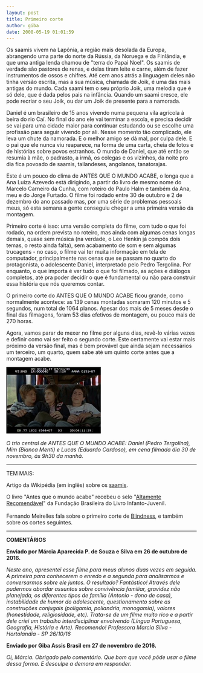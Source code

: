 ```yaml
---
layout: post
title: Primeiro corte
author: giba
date: 2008-05-19 01:01:59
---
```

Os saamis vivem na Lapônia, a região mais desolada da Europa, abrangendo uma parte do norte da Rússia, da Noruega e da Finlândia, e que uma antiga lenda chamou de "terra do Papai Noel". Os saamis de verdade são pastores de renas, e delas tiram leite e carne, além de fazer instrumentos de ossos e chifres. Até cem anos atrás a linguagem deles não tinha versão escrita, mas a sua música, chamada de Joik, é uma das mais antigas do mundo. Cada saami tem o seu próprio Joik, uma melodia que é só dele, que é dada pelos pais na infância. Quando um saami cresce, ele pode recriar o seu Joik, ou dar um Joik de presente para a namorada.

Daniel é um brasileiro de 15 anos vivendo numa pequena vila agrícola à beira do rio Caí. No final do ano ele vai terminar a escola, e precisa decidir se vai para uma cidade maior para continuar estudando ou se escolhe uma profissão para seguir vivendo por ali. Nesse momento tão complicado, ele leva um chute da namorada. E o melhor amigo se dá mal, por culpa dele. E o pai que ele nunca viu reaparece, na forma de uma carta, cheia de fotos e de histórias sobre povos estranhos. O mundo de Daniel, que até então se resumia à mãe, o padrasto, a irmã, os colegas e os vizinhos, da noite pro dia fica povoado de saamis, tailandeses, angolanos, tanatorajas.

Este é um pouco do clima de ANTES QUE O MUNDO ACABE, o longa que a Ana Luiza Azevedo está dirigindo, a partir do livro de mesmo nome do Marcelo Carneiro da Cunha, com roteiro do Paulo Halm e também da Ana, meu e do Jorge Furtado. O filme foi rodado entre 30 de outubro e 2 de dezembro do ano passado mas, por uma série de problemas pessoais meus, só esta semana a gente conseguiu chegar a uma primeira versão da montagem.

Primeiro corte é isso: uma versão completa do filme, com tudo o que foi rodado, na ordem prevista no roteiro, mas ainda com algumas cenas longas demais, quase sem música (na verdade, o Leo Henkin já compôs dois temas, o resto ainda falta), sem acabamento de som e sem algumas trucagens - no caso, o filme vai ter muita informação em tela de computador, principalmente nas cenas que se passam no quarto do protagonista, o adolescente Daniel, interpretado pelo Pedro Tergolina. Por enquanto, o que importa é ver tudo o que foi filmado, as ações e diálogos completos, até pra poder decidir o que é fundamental ou não para construir essa história que nós queremos contar.

O primeiro corte do ANTES QUE O MUNDO ACABE ficou grande, como normalmente acontece: as 139 cenas montadas somaram 120 minutos e 5 segundos, num total de 1064 planos. Apesar dos mais de 5 meses desde o final das filmagens, foram 53 dias efetivos de montagem, ou pouco mais de 270 horas.

Agora, vamos parar de mexer no filme por alguns dias, revê-lo várias vezes e definir como vai ser feito o segundo corte. Este certamente vai estar mais próximo da versão final, mas é bem provável que ainda sejam necessários um terceiro, um quarto, quem sabe até um quinto corte antes que a montagem acabe.

![](/uploads/antes.jpg)

*O trio central de ANTES QUE O MUNDO ACABE: Daniel (Pedro Tergolina), Mim (Bianca Menti) e Lucas (Eduardo Cardoso), em cena filmada dia 30 de novembro, às 9h30 da manhã.*

- - -

TEM MAIS:

Artigo da Wikipédia (em inglês) sobre os [saamis](https://en.wikipedia.org/wiki/S%C3%A1mi).

O livro "Antes que o mundo acabe" recebeu o selo "[Altamente Recomendável](https://sistemaaprendebrasil.com.brrecomenda/novorecomenda/livros.asp?IDLivro=13679)" da Fundação Brasileira do Livro Infanto-Juvenil.\
\
Fernando Meirelles fala sobre o primeiro corte de [Blindness](http://blogdeblindness.blogspot.com/), e também sobre os cortes seguintes.


- - -

**COMENTÁRIOS**

**Enviado por Márcia Aparecida P. de Souza e Silva em 26 de outubro de 2016.**

*Neste ano, apresentei esse filme para meus alunos duas vezes em seguida. A primeira para conhecerem o enredo e a segunda para analisarmos e conversarmos sobre ele juntos. O resultado? Fantástico! Através dele pudermos abordar assuntos sobre convivência familiar, gravidez não planejada, os diferentes tipos de família (Antonio - dono de casa), instabilidade de humor do adolescente, questionamento sobre as construções conjugais (poligamia, poliandria, monogamia), valores (honestidade, religiosidade, etc). Trata-se de um filme muito rico e a partir dele criei um trabalho interdisciplinar envolvendo (Língua Portuguesa, Geografia, História e Arte). Recomendo! Professora Marcia Silva - Hortolandia - SP 26/10/16*

**Enviado por Giba Assis Brasil em 27 de novembro de 2016.**

*Oi, Márcia. Obrigado pelo comentário. Que bom que você pôde usar o filme dessa forma. E desculpe a demora em responder.*